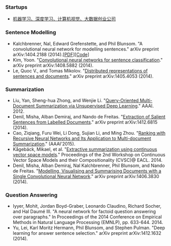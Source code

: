 ### Startups
  - [机器学习、深度学习、计算机视觉、大数据创业公司](http://www.zhizhihu.com/html/y2014/4743.html)

### Sentence Modelling
  - Kalchbrenner, Nal, Edward Grefenstette, and Phil Blunsom. "A convolutional neural network for modelling sentences." arXiv preprint arXiv:1404.2188 (2014).[[PDF][Code]](http://www.nal.co/DCNN)
  - Kim, Yoon. "[Convolutional neural networks for sentence classification](http://arxiv.org/abs/1408.5882)." arXiv preprint arXiv:1408.5882 (2014).
  - Le, Quoc V., and Tomas Mikolov. "[Distributed representations of sentences and documents](http://arxiv.org/abs/1405.4053)." arXiv preprint arXiv:1405.4053 (2014).

### Summarization
  - Liu, Yan, Sheng-hua Zhong, and Wenjie Li. "[Query-Oriented Multi-Document Summarization via Unsupervised Deep Learning](http://www.aaai.org/ocs/index.php/AAAI/AAAI12/paper/view/5058/5322)." AAAI. 2012.
  - Denil, Misha, Alban Demiraj, and Nando de Freitas. "[Extraction of Salient Sentences from Labelled Documents](http://arxiv.org/abs/1412.6815)." arXiv preprint arXiv:1412.6815 (2014).
  - Cao, Ziqiang, Furu Wei, Li Dong, Sujian Li, and Ming Zhou. "[Ranking with Recursive Neural Networks and Its Application to Multi-document Summarization](http://gana.nlsde.buaa.edu.cn/~lidong/aaai15-rec_sentence_ranking.pdf)." (AAAI'2015).
  - Kågebäck, Mikael, et al. "[Extractive summarization using continuous vector space models](http://www.aclweb.org/anthology/W14-1504)." Proceedings of the 2nd Workshop on Continuous Vector Space Models and their Compositionality (CVSC)@ EACL. 2014.
  - Denil, Misha, Alban Demiraj, Nal Kalchbrenner, Phil Blunsom, and Nando de Freitas. "[Modelling, Visualising and Summarising Documents with a Single Convolutional Neural Network](http://arxiv.org/abs/1406.3830)." arXiv preprint arXiv:1406.3830 (2014).

### Question Answering
  - Iyyer, Mohit, Jordan Boyd-Graber, Leonardo Claudino, Richard Socher, and Hal Daumé III. "A neural network for factoid question answering over paragraphs." In Proceedings of the 2014 Conference on Empirical Methods in Natural Language Processing (EMNLP), pp. 633-644. 2014.
  - Yu, Lei, Karl Moritz Hermann, Phil Blunsom, and Stephen Pulman. "Deep learning for answer sentence selection." arXiv preprint arXiv:1412.1632 (2014).
